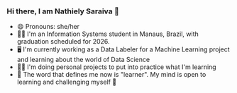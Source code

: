 ### Hi there, I am Nathiely Saraiva 👋
- 😄 Pronouns: she/her
- 👩‍🎓 I'm an Information Systems student in Manaus, Brazil, with graduation scheduled for 2026.
- 🖥️ I'm currently working as a Data Labeler for a Machine Learning project and learning about the world of Data Science
- 👩‍💻 I'm doing personal projects to put into practice what I'm learning
- 📖 The word that defines me now is "learner". My mind is open to learning and challenging myself 🧠

